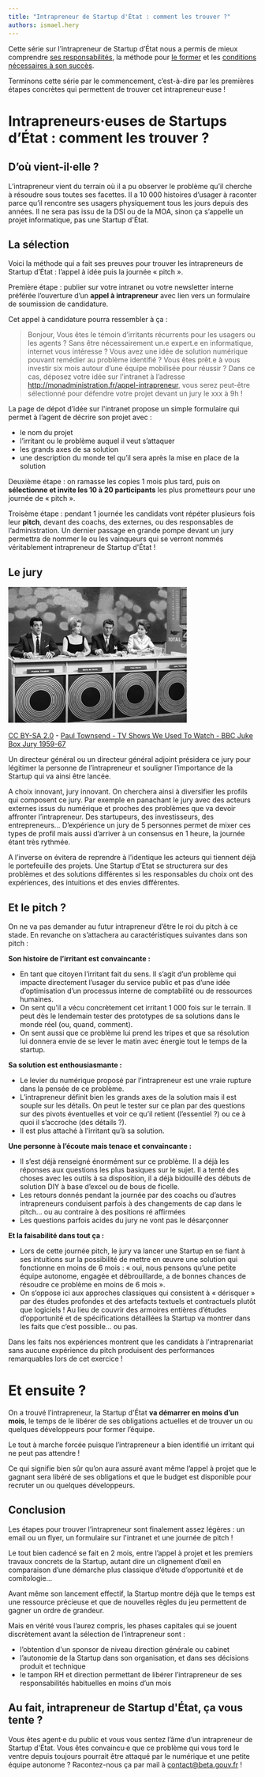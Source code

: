 ```yaml
---
title: "Intrapreneur de Startup d'État : comment les trouver ?"
authors: ismael.hery
---
```


Cette série sur l’intrapreneur de Startup d’État nous a permis de mieux comprendre [ses responsabilités](/2017/02/16/intrapreneur-startup-d-etat.html), la méthode pour [le former](/2017/02/27/comment-former-des-intrapreneurs.html) et les [conditions nécessaires à son succès](/2017/03/06/intrapreneur-les-conditions-du-succes.html).

Terminons cette série par le commencement, c’est-à-dire par les premières étapes concrètes qui permettent de trouver cet intrapreneur·euse !

<!--more-->

# Intrapreneurs·euses de Startups d’État : comment les trouver ?

## D’où vient-il·elle ?

L’intrapreneur vient du terrain où il a pu observer le problème qu’il cherche à résoudre sous toutes ses facettes. Il a 10 000 histoires d’usager à raconter parce qu’il rencontre ses usagers physiquement tous les jours depuis des années. Il ne sera pas issu de la DSI ou de la MOA, sinon ça s’appelle un projet informatique, pas une Startup d'État.

## La sélection

Voici la méthode qui a fait ses preuves pour trouver les intrapreneurs de Startup d’État : l’appel à idée puis la journée « pitch ».

Première étape : publier sur votre intranet ou votre newsletter interne préférée l’ouverture d’un **appel à intrapreneur** avec lien vers un formulaire de soumission de candidature.

Cet appel à candidature pourra ressembler à ça :

> Bonjour,
> Vous êtes le témoin d’irritants récurrents pour les usagers ou les agents ?
> Sans être nécessairement un.e expert.e en informatique, internet vous intéresse ?
> Vous avez une idée de solution numérique pouvant remédier au problème identifié ?
> Vous êtes prêt.e à vous investir six mois autour d’une équipe mobilisée pour réussir ?
> Dans ce cas, déposez votre idée sur l’intranet à l’adresse http://monadministration.fr/appel-intrapreneur, vous serez peut-être sélectionné pour défendre votre projet devant un jury le xxx à 9h !

La page de dépot d’idée sur l'intranet propose un simple formulaire qui permet à l’agent de décrire son projet avec :
* le nom du projet
* l’irritant ou le problème auquel il veut s’attaquer
* les grands axes de sa solution
* une description du monde tel qu’il sera après la mise en place de la solution

Deuxième étape : on ramasse les copies 1 mois plus tard, puis on **sélectionne et invite les 10 à 20 participants** les plus prometteurs pour une journée de « pitch ».

Troisème étape : pendant 1 journée les candidats vont répéter plusieurs fois leur **pitch**, devant des coachs, des externes, ou des responsables de l’administration. Un dernier passage en grande pompe devant un jury permettra de nommer le ou les vainqueurs qui se verront nommés véritablement intrapreneur de Startup d'État !

## Le jury

![Le jury de selection de l'intrapreneur](/img/posts/le-jury-selection-intrapreneur.jpg)

[CC BY-SA 2.0](https://creativecommons.org/licenses/by-sa/2.0/) - [Paul Townsend - TV Shows We Used To Watch - BBC Juke Box Jury 1959-67](https://www.flickr.com/photos/brizzlebornandbred/4933754453/in/photostream/)

Un directeur général ou un directeur général adjoint présidera ce jury pour légitimer la personne de l’intrapreneur et souligner l’importance de la Startup qui va ainsi être lancée.

A choix innovant, jury innovant. On cherchera ainsi à diversifier les profils qui composent ce jury. Par exemple en panachant le jury avec des acteurs externes issus du numérique et proches des problèmes que va devoir affronter l’intrapreneur. Des startupeurs, des investisseurs, des entrepreneurs… D’expérience un jury de 5 personnes permet de mixer ces types de profil mais aussi d’arriver à un consensus en 1 heure, la journée étant très rythmée.

A l’inverse on évitera de reprendre à l’identique les acteurs qui tiennent déjà le portefeuille des projets. Une Startup d’Etat se structurera sur des problèmes et des solutions différentes si les responsables du choix ont des expériences, des intuitions et des envies différentes.

## Et le pitch ?


On ne va pas demander au futur intrapreneur d’être le roi du pitch à ce stade. En revanche on s’attachera au caractéristiques suivantes dans son pitch :

**Son histoire de l’irritant est convaincante :**
* En tant que citoyen l’irritant fait du sens. Il s’agit d’un problème qui impacte directement l’usager du service public et pas d’une idée d’optimisation d’un processus interne de comptabilité ou de ressources humaines.
* On sent qu’il a vécu concrètement cet irritant 1 000 fois sur le terrain. Il peut dès le lendemain tester des prototypes de sa solutions dans le monde réel (ou, quand, comment).
* On sent aussi que ce problème lui prend les tripes et que sa résolution lui donnera envie de se lever le matin avec énergie tout le temps de la startup.

**Sa solution est enthousiasmante :**
* Le levier du numérique proposé par l’intrapreneur est une vraie rupture dans la pensée de ce problème.
* L’intrapreneur définit bien les grands axes de la solution mais il est souple sur les détails. On peut le tester sur ce plan par des questions sur des pivots éventuelles et voir ce qu’il retient (l’essentiel ?) ou ce à quoi il s’accroche (des détails ?).
* Il est plus attaché à l’irritant qu’à sa solution.

**Une personne à l’écoute mais tenace et convaincante :**
* Il s’est déjà renseigné énormément sur ce problème. Il a déjà les réponses aux questions les plus basiques sur le sujet. Il a tenté des choses avec les outils à sa disposition, il a déjà bidouillé des débuts de solution DIY à base d’excel ou de bous de ficelle.
* Les retours donnés pendant la journée par des coachs ou d’autres intrapreneurs conduisent parfois à des changements de cap dans le pitch… ou au contraire à des positions ré affirmées
* Les questions parfois acides du jury ne vont pas le désarçonner

**Et la faisabilité dans tout ça :**
* Lors de cette journée pitch, le jury va lancer une Startup en se fiant à ses intuitions sur la possibilité de mettre en œuvre une solution qui fonctionne en moins de 6 mois : « oui, nous pensons qu’une petite équipe autonome, engagée et débrouillarde, a de bonnes chances de résoudre ce problème en moins de 6 mois ».  
* On s’oppose ici aux approches classiques qui consistent à « dérisquer » par des études profondes et des artefacts textuels et contractuels plutôt que logiciels ! Au lieu de couvrir des armoires entières d’études d’opportunité et de spécifications détaillées la Startup va montrer dans les faits que c’est possible… ou pas.

Dans les faits nos expériences montrent que les candidats à l’intraprenariat sans aucune expérience du pitch produisent des performances remarquables lors de cet exercice !

# Et ensuite ?

On a trouvé l’intrapreneur, la Startup d'État **va démarrer en moins d’un mois**, le temps de le libérer de ses obligations actuelles et de trouver un ou quelques développeurs pour former l’équipe.

Le tout à marche forcée puisque l’intrapreneur a bien identifié un irritant qui ne peut pas attendre !

Ce qui signifie bien sûr qu’on aura assuré avant même l’appel à projet que le gagnant sera libéré de ses obligations et que le budget est disponible pour recruter un ou quelques développeurs.

## Conclusion

Les étapes pour trouver l’intrapreneur sont finalement assez légères : un email ou un flyer, un formulaire sur l'intranet et une journée de pitch !

Le tout bien cadencé se fait en 2 mois, entre l’appel à projet et les premiers travaux concrets de la Startup, autant dire un clignement d’œil en comparaison d’une démarche plus classique d’étude d’opportunité et de comitologie…

Avant même son lancement effectif, la Startup montre déjà que le temps est une ressource précieuse et que de nouvelles règles du jeu permettent de gagner un ordre de grandeur.

Mais en vérité vous l’aurez compris, les phases capitales qui se jouent  discrètement avant la sélection de l’intrapreneur sont :

* l’obtention d'un sponsor de niveau direction générale ou cabinet
* l’autonomie de la Startup dans son organisation, et dans ses décisions produit et technique
* le tampon RH et direction permettant de libérer l’intrapreneur de ses responsabilités habituelles en moins d’un mois

## Au fait, intrapreneur de Startup d'État, ça vous tente ?

Vous êtes agent·e du public et vous vous sentez l’âme d’un intrapreneur de Startup d'État. Vous êtes convaincu·e que ce problème qui vous tord le ventre depuis toujours pourrait être attaqué par le numérique et une petite équipe autonome ? Racontez-nous ça par mail à [contact@beta.gouv.fr](mailto:contact@beta.gouv.fr?subject=Candidature%20intrapreneur) !
